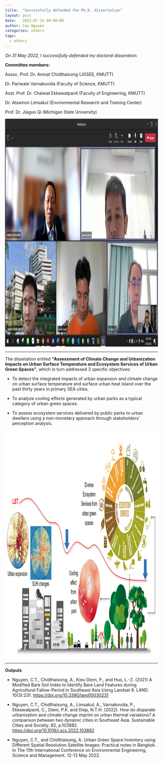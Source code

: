 ```yaml
---
title:  "Successfully defended the Ph.D. dissertation"
layout: post
date:   2022-07-24 00:00:00
author: Can Nguyen
categories: others
tags: 
  - others
---
```



<i> On 31 May 2022, I successfully defended my doctoral disseration. </i>

<b>Committee members: </b>

Assoc. Prof. Dr. Amnat Chidthaisong (JGSEE, KMUTT)

Dr. Pariwate Varnakovida (Faculty of Science, KMUTT)

Asst. Prof. Dr. Chaiwat Ekkawatpanit (Faculty of Engineering, KMUTT)

Dr. Atsamon Limsakul (Environmental Research and Training Center)

Prof. Dr. Jiaguo Qi (Michigan State University)

<img src="/assets/images/2022/2022-07-24-01.png" width="650" height="750"/>

<hr>

The dissetation entiled <b>"Assessment of Climate Change and Urbanization Impacts on Urban Surface Temperature and Ecosystem Services of Urban Green Spaces"</b>, which in turn addressed 3 specific objectives: 

* To detect the integrated impacts of urban expansion and climate change on urban surface temperature and surface urban heat island over the past thirty years in primary SEA cities.

* To analyze cooling effects generated by urban parks as a typical category of urban green spaces.

* To assess ecosystem services delivered by public parks to urban dwellers using a non-monetary approach through stakeholders’ perception analysis.

<img src="/assets/images/2022/2022-07-24-02.png" width="650" height="750"/>

<hr>

<b> Outputs </b>

* Nguyen, C.T., Chidthaisong, A., Kieu Diem, P., and Huo, L.-Z. (2021) A Modified Bare Soil Index to Identify Bare Land Features during Agricultural Fallow-Period in Southeast Asia Using Landsat 8. LAND. 10(3):231. https://doi.org/10.3390/land10030231 

* Nguyen, C.T., Chidthaisong, A., Limsakul, A., Varnakovida, P., Ekkawatpanit, C., Diem, P.K. and Diep, N.T.H. (2022). How do disparate urbanization and climate change imprint on urban thermal variations? A comparison between two dynamic cities in Southeast Asia. Sustainable Cities and Society. 82, p.103882. https://doi.org/10.1016/j.scs.2022.103882  

* Nguyen, C.T., and Chidthaisong, A. Urban Green Space Inventory using Different Spatial Resolution Satellite Images: Practical notes in Bangkok. In The 11th International Conference on Environmental Engineering, Science and Management. 12-13 May 2022. 




